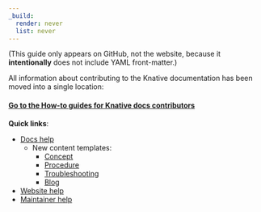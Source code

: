 ```yaml
---
_build:
  render: never
  list: never
---
```

(This guide only appears on GitHub, not the website, because it
**intentionally** does not include YAML front-matter.)

All information about contributing to the Knative documentation has been moved
into a single location:

#### [Go to the How-to guides for Knative docs contributors](https://knative.dev/docs/help/)

**Quick links**:
   * [Docs help](https://knative.dev/docs/help/contributor/)
      * New content templates:
         * [Concept](docs/contributor/templates/template-concept.md)
         * [Procedure](docs/contributor/templates/template-procedure.md)
         * [Troubleshooting](docs/contributor/templates/template-troubleshooting.md)
         * [Blog](docs/contributor/templates/template-blog-entry.md)
   * [Website help](https://knative.dev/docs/help/contributor/publishing)
   * [Maintainer help](https://knative.dev/docs/help/maintainer/)
